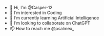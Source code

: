 - 👋 Hi, I’m @Casper-12
- 👀 I’m interested in Coding 
- 🌱 I’m currently learning Artificial Intelligence 
- 💞️ I’m looking to collaborate on ChatGPT
- 📫 How to reach me @psalmex_

<!---
Casper-12/Casper-12 is a ✨ special ✨ repository because its `README.md` (this file) appears on your GitHub profile.
You can click the Preview link to take a look at your changes.
--->
